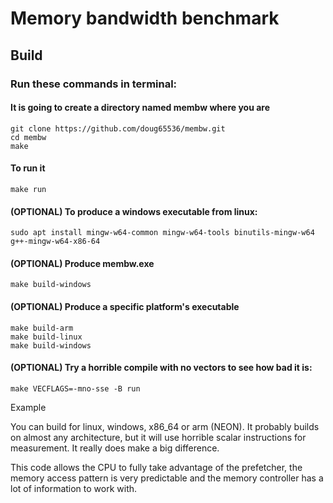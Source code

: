 # Memory bandwidth benchmark

## Build

### Run these commands in terminal:

#### It is going to create a directory named membw where you are
```
git clone https://github.com/doug65536/membw.git
cd membw
make
```

#### To run it
```
make run
```

#### (OPTIONAL) To produce a windows executable from linux:
```
sudo apt install mingw-w64-common mingw-w64-tools binutils-mingw-w64 g++-mingw-w64-x86-64
```

#### (OPTIONAL) Produce membw.exe
```
make build-windows
```

#### (OPTIONAL) Produce a specific platform's executable
```
make build-arm
make build-linux
make build-windows
```

#### (OPTIONAL) Try a horrible compile with no vectors to see how bad it is:
```
make VECFLAGS=-mno-sse -B run
```

Example

You can build for linux, windows, x86_64 or arm (NEON).
It probably builds on almost any architecture, but it
will use horrible scalar instructions for measurement.
It really does make a big difference.

This code allows the CPU to fully take advantage of the prefetcher, the memory access pattern is very predictable and the memory controller has a lot of information to work with.
